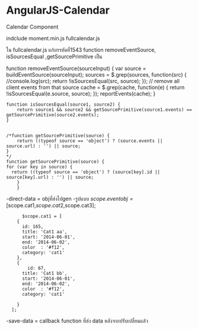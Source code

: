 AngularJS-Calendar
==================

Calendar Component

indclude 
moment.min.js
fullcalendar.js


ใน fullcalendar.js แก้บรรทัดที่1543 function removeEventSource, isSourcesEqual ,getSourcePrimitive เป็น

function removeEventSource(sourceInput) {
		var source = buildEventSource(sourceInput);
		sources = $.grep(sources, function(src) {
			//console.log(src);
			return !isSourcesEqual(src, source);
		});
		// remove all client events from that source
		cache = $.grep(cache, function(e) {
			return !isSourcesEqual(e.source, source);
		});
		reportEvents(cache);
	}


	function isSourcesEqual(source1, source2) {
		return source1 && source2 && getSourcePrimitive(source1.events) == getSourcePrimitive(source2.events);
	}


	/*function getSourcePrimitive(source) {
		return ((typeof source == 'object') ? (source.events || source.url) : '') || source;
	}
	*/
	function getSourcePrimitive(source) {
   	for (var key in source) {
      return ((typeof source == 'object') ? (source[key].id || source[key].url) : '') || source;
   		}
		}
		
		

<fullcalendar direct-data="eventobj" save-data="savedata(data)"></fullcalendar>

-direct-data = objที่ส่งไปgen
  -รูปแบบ  $scope.eventobj = [$scope.cat1,$scope.cat2,$scope.cat3];
  
          $scope.cat1 = [
        {
          id: 165,
          title: 'Cat1 aa',
          start: '2014-06-01',
          end: '2014-06-02',
          color  : '#f12',
          category: 'cat1'
        },
        {
        	id: 67,
          title: 'Cat1 bb',
          start: '2014-06-01',
          end: '2014-06-02',
          color  : '#f12',
          category: 'cat1'
          
        }
      ];
  
-save-data = callback function ที่ส่ง data หลังจากปรับเปลี่ยนแล้ว
